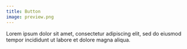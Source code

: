 ```yaml
---
title: Button
image: preview.png
---
```


Lorem ipsum dolor sit amet, consectetur adipiscing elit, sed do eiusmod tempor incididunt ut labore et dolore magna aliqua.